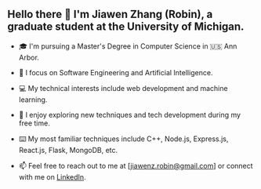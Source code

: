 ## Hello there 👋 I'm Jiawen Zhang (Robin), a graduate student at the University of Michigan.

- 🎓 I'm pursuing a Master's Degree in Computer Science in 🇺🇸 Ann Arbor.

- 📔 I focus on Software Engineering and Artificial Intelligence.

- 💻 My technical interests include web development and machine learning.

- 🌟 I enjoy exploring new techniques and tech development during my free time.

- ⌨️ My most familiar techniques include C++, Node.js, Express.js, React.js, Flask, MongoDB, etc.

- 📫 Feel free to reach out to me at [jiawenz.robin@gmail.com] or connect with me on [LinkedIn](https://www.linkedin.com/in/jiawenz-robin/).
